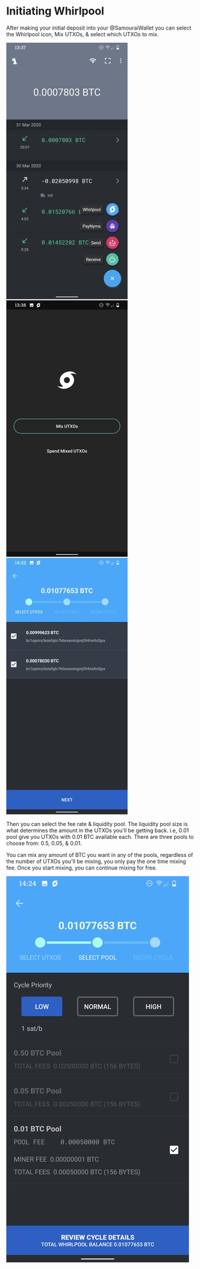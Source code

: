 # Initiating Whirlpool

After making your initial deposit into your @SamouraiWallet you can select the Whirlpool icon, Mix UTXOs, & select which UTXOs to mix.

![](assets/4.jpg)
![](assets/5.jpg)
![](assets/6.jpg)

Then you can select the fee rate & liquidity pool. The liquidity pool size is what determines the amount in the UTXOs you'll be getting back. i.e, 0.01 pool give you UTXOs with 0.01 BTC available each. There are three pools to choose from: 0.5, 0.05, & 0.01. 

You can mix any amount of BTC you want in any of the pools, regardless of the number of UTXOs you'll be mixing, you only pay the one time mixing fee. Once you start mixing, you can continue mixing for free.

![](assets/7.jpg)
